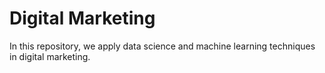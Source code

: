 # Digital Marketing
 In this repository, we apply data science and machine learning techniques in digital marketing.

